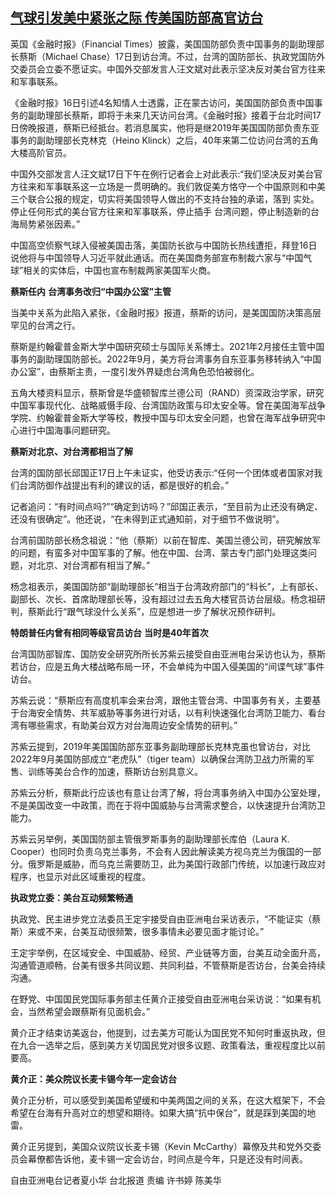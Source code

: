 <!--1676628281000-->
[气球引发美中紧张之际 传美国防部高官访台](https://www.rfa.org/mandarin/yataibaodao/junshiwaijiao/hx1-02172023050040.html)
------

<p><span style="font-weight: 400;">英国《金融时报》（</span><span style="font-weight: 400;">Financial Times</span><span style="font-weight: 400;">）披露，美国国防部负责中国事务的副助理部长蔡斯（</span><span style="font-weight: 400;">Michael Chase</span><span style="font-weight: 400;">）17日到访台湾。不过，台湾的国防部长、执政党国防外交委员会立委不愿证实。</span><span style="font-weight: 400;">中国外交部发言人汪文斌对此表示坚决反对美台官方往来和军事联系。</span></p><p><span style="font-weight: 400;">《金融时报》</span><span style="font-weight: 400;">16</span><span style="font-weight: 400;">日引述</span><span style="font-weight: 400;">4</span><span style="font-weight: 400;">名知情人士透露，正在蒙古访问，美国国防部负责中国事务的副助理部长蔡斯，即将于未来几天访问台湾。《金融时报》接着于台北时间17日傍晚报道，蔡斯已经抵台。若消息属实，他将是继</span><span style="font-weight: 400;">2019</span><span style="font-weight: 400;">年美国国防部负责东亚事务的副助理部长克林克（</span><span style="font-weight: 400;">Heino Klinck</span><span style="font-weight: 400;">）之后，</span><span style="font-weight: 400;">40</span><span style="font-weight: 400;">年来第二位访问台湾的五角大楼高阶官员。</span></p><p><span style="font-weight: 400;">中国外交部发言人汪文斌17日下午在例行记者会上对此表示:“我们坚决反对美台官方往来和军事联系这一立场是一贯明确的。我们敦促美方恪守一个中国原则和中美三个联合公报的规定，切实将美国领导人做出的不支持台独的承诺，落到 实处。停止任何形式的美台官方往来和军事联系，停止插手 台湾问题，停止制造新的台海局势紧张因素。”  </span></p><p><span style="font-weight: 400;">中国高空侦察气球入侵被美国击落，美国防长欲与中国防长热线遭拒，拜登</span><span style="font-weight: 400;">16</span><span style="font-weight: 400;">日说他将与中国领导人习近平就此通话。而在美国商务部宣布制裁六家与“中国气球”相关的实体后，中国也宣布制裁两家美国军火商。</span></p><p><b>蔡斯任内</b> <b>台湾事务改归“中国办公室”主管</b></p><p><span style="font-weight: 400;">当美中关系为此陷入紧张，《金融时报》报道，蔡斯的访问，是美国国防决策高层罕见的台湾之行。</span></p><p><span style="font-weight: 400;">蔡斯是约翰霍普金斯大学中国研究硕士与国际关系博士。</span><span style="font-weight: 400;">2021</span><span style="font-weight: 400;">年</span><span style="font-weight: 400;">2</span><span style="font-weight: 400;">月接任主管中国事务的副助理国防部长。</span><span style="font-weight: 400;">2022</span><span style="font-weight: 400;">年</span><span style="font-weight: 400;">9</span><span style="font-weight: 400;">月，美方将台湾事务自东亚事务移转纳入“中国办公室”，由蔡斯主责，一度引发外界疑</span><span style="font-weight: 400;">虑</span><span style="font-weight: 400;">台湾角色恐怕被弱化。</span></p><p><span style="font-weight: 400;">五角大楼资料显示，蔡斯曾是华盛顿智库兰德公司（</span><span style="font-weight: 400;">RAND</span><span style="font-weight: 400;">）资深政治学家，研究中国军事现代化、战略威慑手段、台湾国防政策与印太安全等。曾在美国海军战争学院、约翰霍普金斯大学等校，教授中国与印太安全问题，也曾在海军战争研究中心进行中国海事问题研究。</span></p><p><b>蔡斯对北京、对台湾都相当了解</b></p><p><span style="font-weight: 400;">台湾的国防部长邱国正</span><span style="font-weight: 400;">17</span><span style="font-weight: 400;">日上午未证实，他受访表示</span><span style="font-weight: 400;">:</span><span style="font-weight: 400;">“任何一个团体或者国家对我们台湾防御作战提出有利的建议的话，都是很好的机会。”</span></p><p><span style="font-weight: 400;">记者追问：“有时间点吗</span><span style="font-weight: 400;">?</span><span style="font-weight: 400;">”“确定到访吗？”邱国正表示，“至目前为止还没有确定、还没有很确定”。他还说，“在未得到正式通知前，对于细节不做说明”。</span><span style="font-weight: 400;"> </span></p><p><span style="font-weight: 400;">台湾前国防部长杨念祖说：“他（蔡斯）以前在智库、美国</span><span style="font-weight: 400;">兰</span><span style="font-weight: 400;">德公司，研究解放军的问题，有蛮多对中国军事的了解。他在中国、台湾、蒙古专门部门处理这类问题，对北京、对台湾都有相当了解。”</span></p><p><span style="font-weight: 400;">杨念祖表示，美国国防部“副助理部长”相当于台湾政府部门的“科长”，上有部长、副部长、次长、首席助理部长等，没有超过过去五角大楼官员访台层级。杨念祖研判，蔡斯此行“跟气球没什么关系”，应是想进一步了解状况预作研判。</span></p><p><b>特朗普任内曾有相同等级官员访台</b> <b>当时是</b><b>40</b><b>年首次</b></p><p><span style="font-weight: 400;">台湾国防部智库、国防安全研究所所长苏紫云接受自由亚洲电台采访也认为，蔡斯若访台，应是五角大楼战略布局一环，不会单纯为中国入侵美国的“间谍气球”事件访台。</span></p><p><span style="font-weight: 400;">苏紫云说：“蔡斯应有高度机率会来台湾，跟他主管台湾、中国事务有关，主要基于台海安全情势、共军威胁等事务进行对话，以有利快速强化台湾防卫能力、看台湾有哪些需求，有助美台双方对台海周边安全情势的研判。”</span></p><p><span style="font-weight: 400;">苏紫云提到，</span><span style="font-weight: 400;">2019</span><span style="font-weight: 400;">年美国国防部东亚事务副助理部长克林克虽也曾访台，对比</span><span style="font-weight: 400;">2022</span><span style="font-weight: 400;">年</span><span style="font-weight: 400;">9</span><span style="font-weight: 400;">月美国防部成立“老虎队”（</span><span style="font-weight: 400;">tiger team</span><span style="font-weight: 400;">）以确保台湾防卫战力所需的军售、训练等美台合作的加速，蔡斯访台别具意义。</span></p><p><span style="font-weight: 400;">苏紫云分析，蔡斯此行应该也有意让台湾了解，将台湾事务纳入中国办公室处理，不是美国改变一中政策，而在于将中国威胁与台湾需求整合，以快速提升台湾防卫能力。</span></p><p><span style="font-weight: 400;">苏紫云另举例，美国国防部主管俄罗斯事务的副助理部长库伯（</span><span style="font-weight: 400;">Laura K. Cooper</span><span style="font-weight: 400;">）也同时负责乌克兰事务，不会有人因此解读美方视乌克兰为俄国的一部分。俄罗斯是威胁，而乌克兰需要防卫，此为美国行政部门传统，以加速行政应对程序，也显示对此区域重视的程度。</span></p><p><b>执政党立委：美台互动频繁畅通</b></p><p><span style="font-weight: 400;">执政党、民主进步党立法委员王定宇接受自由亚洲电台采访表示，“不能证实（蔡斯）来或不来，台美互动很频繁</span><span style="font-weight: 400;">，</span><span style="font-weight: 400;">很多事情未必要见面才能讨论。”</span></p><p><span style="font-weight: 400;">王定宇举例，在区域安全、中国威胁、经贸、产业链等方面，台美互动全面升高，沟通管道顺畅，台美有很多共同议题、共同利益，不管蔡斯是否访台，台美会持续沟通。</span></p><p><span style="font-weight: 400;">在野党、中国国民党国际事务部主任黄介正接受自由亚洲电台采访说：“如果有机会，当然希望会跟蔡斯有见面机会。”</span></p><p><span style="font-weight: 400;">黄介正才结束访美返台，他提到，过去美方可能认为国民党不知何时重返执政，但在九合一选举之后，感到美方关切国民党对很多议题、政策看法，重视程度比以前要高。</span></p><p><b>黄介正：美众院议长麦卡锡今年一定会访台</b></p><p><span style="font-weight: 400;">黄介正分析，可以感受到美国希望缓和中美两国之间的关系，在这大框架下，不会希望在台海有升高对立的想望和期待。如果大搞“抗中保台”，就是踩到美国的地雷。</span></p><p><span style="font-weight: 400;">黄介正另提到，美国众议院议长麦卡锡（</span><span style="font-weight: 400;">Kevin McCarthy</span><span style="font-weight: 400;">）幕僚及共和党外交委员会幕僚都告诉他，麦卡锡一定会访台，时间点是今年，只是还没有时间表。</span></p><p><span style="font-weight: 400;">自由亚洲电台记者夏小华</span> <span style="font-weight: 400;">台北报道 责编 许书婷 陈美华 </span></p>
